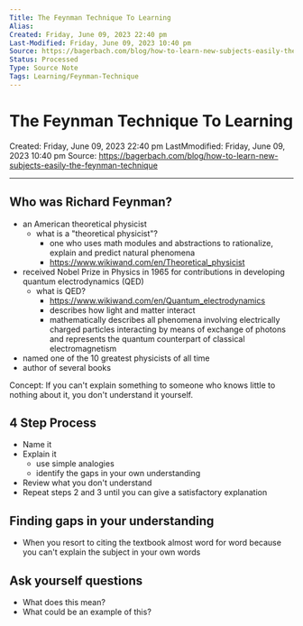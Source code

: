 ```yaml
---
Title: The Feynman Technique To Learning
Alias: 
Created: Friday, June 09, 2023 22:40 pm
Last-Modified: Friday, June 09, 2023 10:40 pm
Source: https://bagerbach.com/blog/how-to-learn-new-subjects-easily-the-feynman-technique
Status: Processed
Type: Source Note
Tags: Learning/Feynman-Technique
---
```


# The Feynman Technique To Learning
Created: Friday, June 09, 2023 22:40 pm
LastMmodified: Friday, June 09, 2023 10:40 pm
Source: https://bagerbach.com/blog/how-to-learn-new-subjects-easily-the-feynman-technique

---

## Who was Richard Feynman?

- an American theoretical physicist
	- what is a "theoretical physicist"?
		- one who uses math modules and abstractions to rationalize, explain and predict natural phenomena 
		- https://www.wikiwand.com/en/Theoretical_physicist
- received Nobel Prize in Physics in 1965 for contributions in developing quantum electrodynamics (QED)
	- what is QED?
		- https://www.wikiwand.com/en/Quantum_electrodynamics
		- describes how light and matter interact
		- mathematically describes all phenomena involving electrically charged particles interacting by means of exchange of photons and represents the quantum counterpart of classical electromagnetism
- named one of the 10 greatest physicists of all time
- author of several books

Concept:  If you can't explain something to someone who knows little to nothing about it, you don't understand it yourself.

## 4 Step Process

- Name it
- Explain it
	- use simple analogies
	- identify the gaps in your own understanding
- Review what you don't understand
- Repeat steps 2 and 3 until you can give a satisfactory explanation

## Finding gaps in your understanding

- When you resort to citing the textbook almost word for word because you can't explain the subject in your own words

## Ask yourself questions

- What does this mean?
- What could be an example of this?